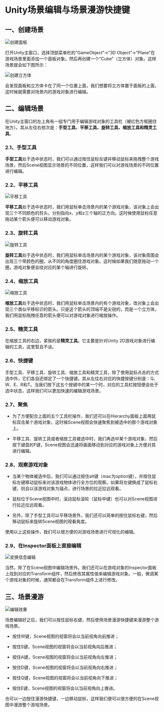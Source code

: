 # Unity场景编辑与场景漫游快捷键

## 一、创建场景

![创建面板](res/01.jpg)

打开Unity主窗口，选择顶部菜单栏的“GameObject”->“3D Object”->“Plane”在游戏场景里面添加一个面板对象。然后再创建一个“Cube”（立方体）对象。这样场景就会如下图所示：

![创建立方体](res/02.jpg)

会发现面板和立方体卡在了同一个位置上面，我们想要将立方体置于面板的上面，这时候就需要对场景内的游戏对象进行编辑。 

## 二、编辑场景

在Unity主窗口的左上角有一组专门用于编辑游戏对象的工具栏（被红色方框圈住地方）。其从左往右依次是：**手型工具、平移工具、旋转工具、缩放工具和精灵工具**。 

### 2.1、手型工具

**手型工具**处于选中状态时，我们可以通过按住鼠标左键并移动鼠标来拖拽整个游戏场景，然后Scene视图显示场景的不同位置，这样我们可以对游戏场景的不同位置进行编辑。

### 2.2、平移工具

![平移工具](res/03.jpg)

**平移工具**处于选中状态时，我们用鼠标单击场景内的某个游戏对象，该对象上会出现三个不同颜色的剪头，分别指向x、y和z三个轴的正方向。这时候使用鼠标任意拖动某个箭头便可以移动游戏对象。

### 2.3、旋转工具

![旋转工具](res/04.jpg)

**旋转工具**处于选中状态时，我们用鼠标单击场景内的某个游戏对象，该对象周围会出现三个带颜色的圈，从不同的角度圈住游戏对象。这时候如果我们随意拖动一个圈，游戏对象便会绕对应的某个轴进行旋转。

### 2.4、缩放工具

![缩放工具](res/05.jpg)

**缩放工具**处于选中状态时，我们用鼠标单击场景内的有个游戏对象，改对象上会出现三个类似平移标识的箭头。只是这个箭头的顶端不是尖锐的，而是一个立方体。我们用鼠标拖拽任意的箭头便可以对游戏对象进行缩放操作。

### 2.5、精灵工具

在缩放工具的右边，紧挨的是**精灵工具**。它主要是针对Unity 2D游戏对象进行编辑的工具，这里暂且不谈。

### 2.6、快捷键

手型工具、平移工具、旋转工具、缩放工具和精灵工具，除了使用鼠标点击的方式选中外，它们各自还绑定了一个快捷键。其从左往右对应的快捷按键分别是：Q、W、E、R和T。当我们按下这五个按键中的某一个时，对应的工具栏按钮便会处于选中状态，这样我们可以更加快速的编辑游戏场景。

### 2.7、聚焦

* 为了方便配合上面的五个工具栏操作，我们还可以在Hierarchy面板上面用鼠标双击某个游戏对象，这时候Scene视图会快速聚焦到被选中的那个游戏对象上。

* 平移工具、旋转工具或者缩放工具被选中时，我们再选中某个游戏对象，然后按下键盘的F键，Scene视图会迅速将画面移动到对应的游戏对象上方便对其进行编辑。

### 2.8、观察游戏对象

* 当某个物体被选中后，我们可以通过按住alt键（mac为option键），并按住鼠标左键移动鼠标来对该游戏物体进行全方位的观察。如果将左键换成了鼠标右键，则会以该游戏对象为锚点，进行场景的拉近拉远观看。

* 鼠标位于Scene视图中时，滚动鼠标滚轮（鼠标中键）也可以对Scene视图进行拉近拉远观看。

* 另外，除了手型工具可以平移场景外，我们还可以简单的按住鼠标右键，然后移动鼠标来旋转Scene视图的观看角度。

使用以上这些操作，我们可以很方便的对游戏场景进行可视化的编辑。 

### 2.9、在Inspector面板上直接编辑

![变换信息编辑](res/06.jpg)

当然，除了在Scene视图中编辑场景外。我们还可以在游戏对象的Inspector面板上找到对应的Transform组件，然后修改其属性值来编辑游戏对象。一般，微调某个游戏对象的时候，通常都会在Transform组件上进行修改。 

## 三、场景漫游

![编辑效果](res/07.jpg)

场景编辑好之后，我们可以按住鼠标右键，然后使用场景漫游快捷键来漫游整个游戏场景。
* 按住W键，Scene视图的视窗将会以当前视角向前推进；

* 按住S键，Scene视图的视窗将会以当前视角向后推进；

* 按住A键，Scene视图的视窗将会以当前视角向左推进；

* 按住D键，Scene视图的视窗将会以当前视角向右推进；

* 按住Q键，Scene视图的视窗将会以当前视角向下推进；

* 按住E键，Scene视图的视窗将会以当前视角向上推进。


也可以一边按住漫游快捷键，一边移动鼠标，这样我们便可以很方便的在Scene视图中漫游整个游戏场景。
